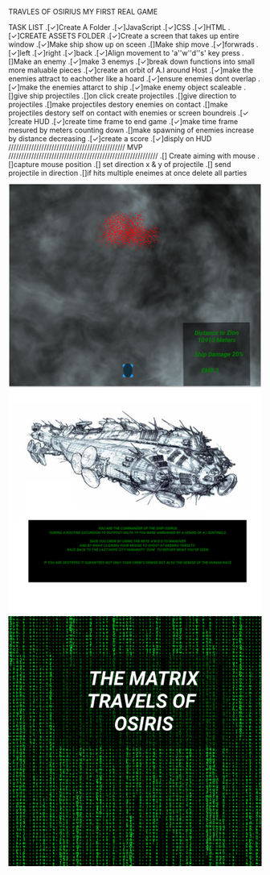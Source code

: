 TRAVLES OF OSIRIUS 
MY FIRST REAL GAME

TASK LIST
.[✓]Create A Folder
    .[✓]JavaScript
    .[✓]CSS
    .[✓]HTML
    .[✓]CREATE ASSETS FOLDER
.[✓]Create a screen that takes up entire window
.[✓]Make ship show up on sceen
.[]Make ship move 
    .[✓]forwrads
    .[✓]left
    .[✓]right
    .[✓]back
    .[✓]Align movement to 'a''w''d''s' key press
.[]Make an enemy
    .[✓]make 3 enemys 
    .[✓]break down functions into small more maluable pieces
    .[✓]create an orbit of A.I around Host
    .[✓]make the enemies attract to eachother like a hoard
    .[✓]ensure enemies dont overlap
    .[✓]make the enemies attarct to ship
    .[✓]make enemy object scaleable 
.[]give ship projectiles
    .[]on click create projectiles
    .[]give direction to projectiles
    .[]make projectiles destory enemies on contact 
    .[]make projectiles destory self on contact with enemies or screen boundreis
.[✓ ]create HUD
    .[✓]create time frame to end game
    .[✓]make time frame mesured by meters counting down
    .[]make spawning of enemies increase by distance decreasing 
.[✓]create a score 
    .[✓]disply on HUD
////////////////////////////////////////////// MVP ///////////////////////////////////////////////////////////
.[] Create aiming with mouse
    .[]capture mouse position
    .[] set direction x & y of projectile
    .[] send projectile in direction 
    .[]if hits multiple eneimes at once delete all parties



![inGame](./assets/inGame.png)
![instruction](./assets/instruction.png)
![title](./assets/title.png)